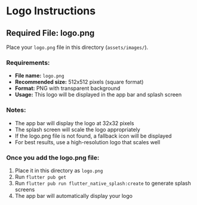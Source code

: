# Logo Instructions

## Required File: logo.png

Place your `logo.png` file in this directory (`assets/images/`).

### Requirements:
- **File name:** `logo.png`
- **Recommended size:** 512x512 pixels (square format)
- **Format:** PNG with transparent background
- **Usage:** This logo will be displayed in the app bar and splash screen

### Notes:
- The app bar will display the logo at 32x32 pixels
- The splash screen will scale the logo appropriately
- If the logo.png file is not found, a fallback icon will be displayed
- For best results, use a high-resolution logo that scales well

### Once you add the logo.png file:
1. Place it in this directory as `logo.png`
2. Run `flutter pub get`
3. Run `flutter pub run flutter_native_splash:create` to generate splash screens
4. The app bar will automatically display your logo 